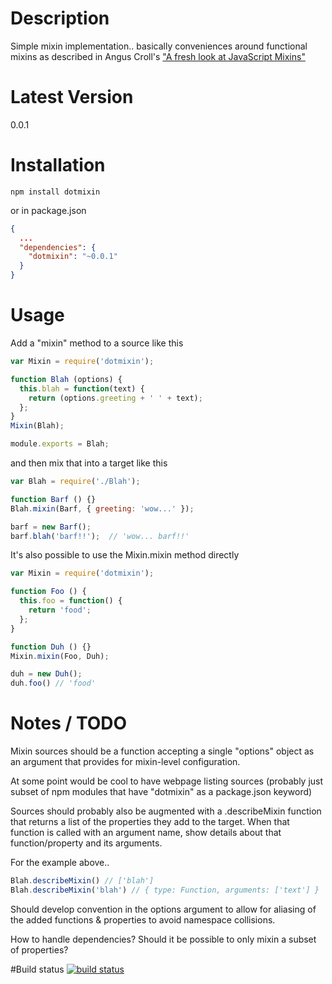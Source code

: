 # Description

Simple mixin implementation.. basically conveniences around functional mixins as described in Angus Croll's ["A fresh look at JavaScript Mixins"](http://javascriptweblog.wordpress.com/2011/05/31/a-fresh-look-at-javascript-mixins/) 


# Latest Version

0.0.1

# Installation
```
npm install dotmixin
```

or in package.json 

```json
{
  ...
  "dependencies": {
    "dotmixin": "~0.0.1"
  }
}
```

# Usage

Add a "mixin" method to a source like this
```js
var Mixin = require('dotmixin');

function Blah (options) {
  this.blah = function(text) {
    return (options.greeting + ' ' + text);
  };
}
Mixin(Blah);

module.exports = Blah;
```

and then mix that into a target like this
```js
var Blah = require('./Blah');

function Barf () {}
Blah.mixin(Barf, { greeting: 'wow...' });

barf = new Barf();
barf.blah('barf!!');  // 'wow... barf!!'

```

It's also possible to use the Mixin.mixin method directly

```js
var Mixin = require('dotmixin');

function Foo () {
  this.foo = function() {
    return 'food';
  };
}

function Duh () {}
Mixin.mixin(Foo, Duh);

duh = new Duh();
duh.foo() // 'food'
```

# Notes / TODO

Mixin sources should be a function accepting a single "options" object as an argument that provides for mixin-level configuration. 

At some point would be cool to have webpage listing sources (probably just subset of npm modules that have "dotmixin" as a package.json keyword)

Sources should probably also be augmented with a .describeMixin function that returns a list of the properties they add to the target. When that function is called with an argument name, show details about that function/property and its arguments.

For the example above.. 
```js
Blah.describeMixin() // ['blah']
Blah.describeMixin('blah') // { type: Function, arguments: ['text'] }
```

Should develop convention in the options argument to allow for aliasing of the added functions & properties to avoid namespace collisions.

How to handle dependencies? Should it be possible to only mixin a subset of properties? 

#Build status
[![build status](https://secure.travis-ci.org/stephenhandley/dotmixin.png)](http://travis-ci.org/stephenhandley/dotmixin)



